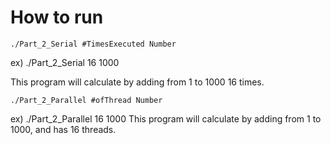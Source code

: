 # How to run

```
./Part_2_Serial #TimesExecuted Number
```

ex) ./Part_2_Serial 16 1000

This program will calculate by adding from 1 to 1000 16 times.

```
./Part_2_Parallel #ofThread Number
```

ex) ./Part_2_Parallel 16 1000
This program will calculate by adding from 1 to 1000, and has 16 threads.